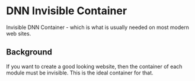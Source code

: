 # DNN Invisible Container
Invisible DNN Container - which is what is usually needed on most modern web sites. 

## Background
If you want to create a good looking website, then the container of each module must be invisible. This is the ideal container for that. 
